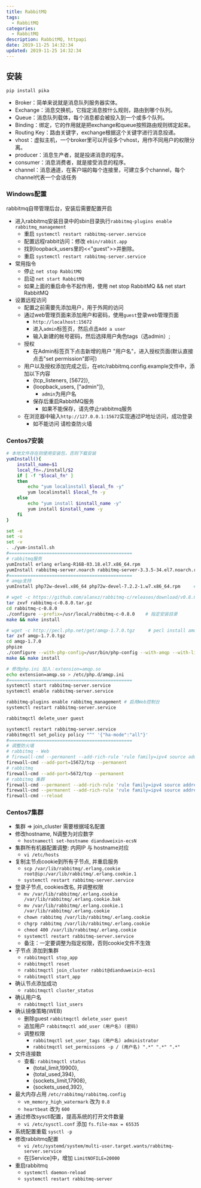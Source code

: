 ```yaml
---
title: RabbitMQ
tags: 
  - RabbitMQ
categories: 
  - RabbitMQ
description: RabbitMQ, httpapi
date: 2019-11-25 14:32:34
updated: 2019-11-25 14:32:34
---
```


## 安装

`pip install pika`

+ Broker：简单来说就是消息队列服务器实体。
+ Exchange：消息交换机，它指定消息按什么规则，路由到哪个队列。
+ Queue：消息队列载体，每个消息都会被投入到一个或多个队列。
+ Binding：绑定，它的作用就是把exchange和queue按照路由规则绑定起来。
+ Routing Key：路由关键字，exchange根据这个关键字进行消息投递。
+ vhost：虚拟主机，一个broker里可以开设多个vhost，用作不同用户的权限分离。
+ producer：消息生产者，就是投递消息的程序。
+ consumer：消息消费者，就是接受消息的程序。
+ channel：消息通道，在客户端的每个连接里，可建立多个channel，每个channel代表一个会话任务

### Windows配置

rabbitmq自带管理后台，安装后需要配置开启

+ 进入rabbitmq安装目录中的sbin目录执行`rabbitmq-plugins enable rabbitmq_management`
  + 重启 `systemctl restart rabbitmq-server.service`
  + 配置远程rabbit访问：修改 `ebin/rabbit.app`
  + 找到loopback_users里的<<"guest">>并删除。
  + 重启 `systemctl restart rabbitmq-server.service`
+ 常用指令
  + 停止 `net stop RabbitMQ`
  + 启动 `net start RabbitMQ`
  + 如果上面的重启命令不起作用，使用 net stop RabbitMQ && net start RabbitMQ
+ 设置远程访问
  + 配置之前需要先添加用户，用于外网的访问
  + 通过web管理页面来添加用户和密码，使用`guest`登录web管理页面
    + `http://localhost:15672`
    + 进入`admin`标签页，然后点击`Add a user`
    + 输入新建的帐号密码，然后选择用户角色tags（选admin）;
  + 授权
    + 在Admin标签页下点击新增的用户 "用户名"，进入授权页面(默认直接点击"set permission"即可)
  + 用户以及授权添加完成之后，在etc/rabbitmq.config.example文件中，添加以下内容
    + {tcp_listeners, [5672]},
    + {loopback_users, ["admin"]},
      + `admin`为用户名
    + 保存后重启RabbitMQ服务
      + 如果不能保存，请先停止rabbitmq服务
  + 在浏览器中输入`http://127.0.0.1:15672`实现通过IP地址访问，成功登录
    + 如不能访问 请检查防火墙

### Centos7安装

```sh
# 本地文件存在则使用安装包，否则下载安装
yumInstall(){
    install_name=$1
    local_fn=./install/$2
    if [ -f "$local_fn" ]
    then
        echo "yum localinstall $local_fn -y"
        yum localinstall $local_fn -y
    else
        echo "yum install $install_name -y"
        yum install $install_name -y
    fi
}
```

```sh
set -e
set -u
set -v
. ./yum-install.sh
#==============================================
# rabbitmq服务
yumInstall erlang erlang-R16B-03.18.el7.x86_64.rpm
yumInstall rabbitmq-server.noarch rabbitmq-server-3.3.5-34.el7.noarch.rpm
#==============================================
# amqp支持
yumInstall php72w-devel.x86_64 php72w-devel-7.2.2-1.w7.x86_64.rpm     #目的是准备phpize命令

# wget -c https://github.com/alanxz/rabbitmq-c/releases/download/v0.8.0/rabbitmq-c-0.8.0.tar.gz
tar zxvf rabbitmq-c-0.8.0.tar.gz
cd rabbitmq-c-0.8.0
./configure --prefix=/usr/local/rabbitmq-c-0.8.0    # 指定安装目录
make && make install

# wget -c http://pecl.php.net/get/amqp-1.7.0.tgz     # pecl install amqp-1.7.0.tgz
tar zxf amqp-1.7.0.tgz
cd amqp-1.7.0
phpize
./configure --with-php-config=/usr/bin/php-config --with-amqp --with-librabbitmq-dir=/usr/local/rabbitmq-c-0.8.0/
make && make install

# 修改php.ini 加入：extension=amqp.so
echo extension=amqp.so > /etc/php.d/amqp.ini
#==============================================
systemctl start rabbitmq-server.service
systemctl enable rabbitmq-server.service

rabbitmq-plugins enable rabbitmq_management # 启用Web控制台
systemctl restart rabbitmq-server.service

rabbitmqctl delete_user guest

systemctl restart rabbitmq-server.service
rabbitmqctl set_policy policy "^" '{"ha-mode":"all"}'
#==============================================
# 调整防火墙
# rabbitmq - Web
# firewall-cmd --permanent --add-rich-rule 'rule family=ipv4 source address=172.19.0.0/16 port port=15672 protocol=tcp accept'
firewall-cmd --add-port=15672/tcp --permanent
# rabbitmq
firewall-cmd --add-port=5672/tcp --permanent
# rabbitmq 集群
firewall-cmd --permanent --add-rich-rule 'rule family=ipv4 source address=172.19.0.0/16 port port=4369 protocol=tcp accept'
firewall-cmd --permanent --add-rich-rule 'rule family=ipv4 source address=172.19.0.0/16 port port=25672 protocol=tcp accept'
firewall-cmd --reload
```

### Centos7集群

+ 集群 => join_cluster 需要根据域名配置
+ 修改hostname, N调整为对应数字
  + `hostnamectl set-hostname dianduweixin-ecsN`
+ 集群所有机器配置调整: 内网IP 与 hostname对应
  + `vi /etc/hosts`
+ 复制主节点cookie到所有子节点, 并重启服务
  + `scp /var/lib/rabbitmq/.erlang.cookie root@ip:/var/lib/rabbitmq/.erlang.cookie.1`
  + `systemctl restart rabbitmq-server.service`
+ 登录子节点, cookies改名, 并调整权限
  + `mv /var/lib/rabbitmq/.erlang.cookie /var/lib/rabbitmq/.erlang.cookie.bak`
  + `mv /var/lib/rabbitmq/.erlang.cookie.1 /var/lib/rabbitmq/.erlang.cookie`
  + `chown rabbitmq /var/lib/rabbitmq/.erlang.cookie`
  + `chgrp rabbitmq /var/lib/rabbitmq/.erlang.cookie`
  + `chmod 400 /var/lib/rabbitmq/.erlang.cookie`
  + `systemctl restart rabbitmq-server.service`
  + 备注：一定要调整为指定权限，否则cookie文件不生效
+ 子节点 添加到集群
  + `rabbitmqctl stop_app`
  + `rabbitmqctl reset`
  + `rabbitmqctl join_cluster rabbit@dianduweixin-ecs1`
  + `rabbitmqctl start_app`
+ 确认节点添加成功
  + `rabbitmqctl cluster_status`
+ 确认用户名
  + `rabbitmqctl list_users`
+ 确认镜像策略(WEB)
  + 删除guest `rabbitmqctl delete_user guest`
  + 追加用户 `rabbitmqctl add_user (用户名) (密码)`
  + 调整权限
    + `rabbitmqctl set_user_tags (用户名) administrator`
    + `rabbitmqctl set_permissions -p / (用户名) ".*" ".*" ".*"`
+ 文件连接数
  + 查看: `rabbitmqctl status`
    + {total_limit,19900},
    + {total_used,394},
    + {sockets_limit,17908},
    + {sockets_used,392},
+ 最大内存占用 `/etc/rabbitmq/rabbitmq.config`
  + `vm_memory_high_watermark` 改为 `0.8`
  + `heartbeat` 改为 `600`
+ 通过修改sysctl配置，提高系统的打开文件数量
  + `vi /etc/sysctl.conf` 添加 `fs.file-max = 65535`
+ 系统配置重载 `sysctl -p`
+ 修改rabbitmq配置
  + `vi /etc/systemd/system/multi-user.target.wants/rabbitmq-server.service`
  + 在[Service]中，增加 `LimitNOFILE=20000`
+ 重启rabbitmq
  + `systemctl daemon-reload`
  + `systemctl restart rabbitmq-server`